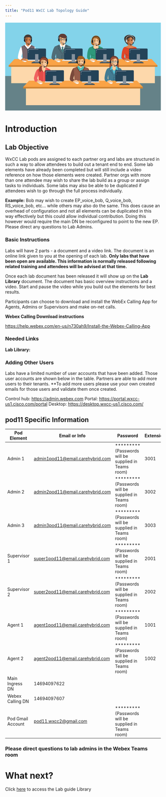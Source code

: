 ```yaml
---
title: "Pod11 WxCC Lab Topology Guide"
---
```

![description](images/webexcclab.jpg)



# Introduction

## Lab Objective

WxCC Lab pods are assigned to each partner org and labs are structured in such a way to allow attendees to build out a tenant end to end.  Some lab elements have already been completed but will still include a video reference on how those elements were created.  Partner orgs with more than one attendee may wish to share the lab build as a group or assign tasks to individuals.  Some labs may also be able to be duplicated if attendees wish to go through the full process individually.

**Example:**
Bob may wish to create EP_voice_bob, Q_voice_bob, RS_voice_bob, etc... while others may also do the same.  This does cause an overhead of configuration and not all elements can be duplicated in this way effectively but this could allow individual contribution.  Doing this however would require the main DN be reconfigured to point to the new EP. Please direct any questions to Lab Admins.

### Basic Instructions

Labs will have 2 parts - a document and a video link.  The document is an online link given to you at the opening of each lab.  **Only labs that have been open are available.  This information is normally released following related training and attendees will be advised at that time.**

Once each lab document has been released it will show up on the **Lab Library** document.  The document has basic overview instructions and a video.  Start and pause the video while you build out the elements for best results.

Participants can choose to download and install the WebEx Calling App for Agents, Admins or Supervisors and make on-net calls.

**Webex Calling Download instructions**

https://help.webex.com/en-us/n730ah9/Install-the-Webex-Calling-App

### Needed Links 
**Lab Library:**  

### Adding Other Users
Labs have a limited number of user accounts that have been added.  Those user accounts are shown below in the table.  Partners are able to add more users to their tenants.
**To add more users please use your own created emails for those users and validate them once created.
 

Control hub: https://admin.webex.com
Portal: https://portal.wxcc-us1.cisco.com/portal
Desktop: https://desktop.wxcc-us1.cisco.com/

## pod11 Specific Information

| Pod Element        | Email or Info                   | Password  | Extension |
|--------------------|---------------------------------|-----------|-----------|
| Admin 1            | admin1pod11@email.carehybrid.com | ********* (Passwords will be supplied in Teams room) | 3001      |
| Admin 2            | admin2pod11@email.carehybrid.com | ********* (Passwords will be supplied in Teams room) | 3002      |
| Admin 3            | admin3pod11@email.carehybrid.com | ********* (Passwords will be supplied in Teams room) | 3003      |
| Supervisor 1       | super1pod11@email.carehybrid.com | ********* (Passwords will be supplied in Teams room) | 2001      |
| Supervisor 2       | super2pod11@email.carehybrid.com | ********* (Passwords will be supplied in Teams room) | 2002      |
| Agent 1            | agent1pod11@email.carehybrid.com | ********* (Passwords will be supplied in Teams room) | 1001      |
| Agent 2            | agent2pod11@email.carehybrid.com | ********* (Passwords will be supplied in Teams room) | 1002      |
| Main Ingress DN | 14694097622                     |           |           |
| Webex Calling DN | 14694097607                     |           |           |
| Pod Gmail Account  | pod11.wxcc2@gmail.com            | ********* (Passwords will be supplied in Teams room) |           |

### Please direct questions to lab admins in the Webex Teams room

# What next?
Click [here](LabLibrary) to access the Lab guide Library